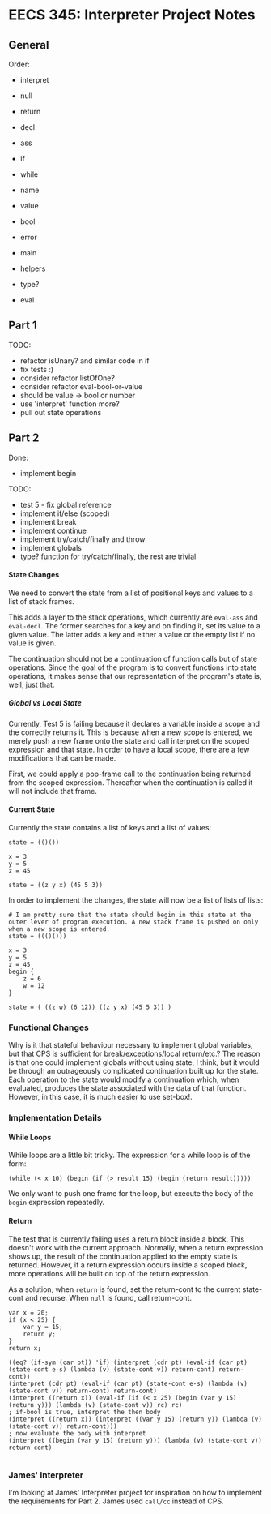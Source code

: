 # EECS 345: Interpreter Project Notes

## General 

Order:

* interpret
* null
* return
* decl
* ass
* if
* while
* name
* value
* bool
* error

* main
* helpers
* type?
* eval

## Part 1

TODO:

* refactor isUnary? and similar code in if
* fix tests :)
* consider refactor listOfOne?
* consider refactor eval-bool-or-value 
* should be value -> bool or number
* use 'interpret' function more?
* pull out state operations

## Part 2

Done:

* implement begin

TODO: 

* test 5 - fix global reference 
* implement if/else (scoped)
* implement break
* implement continue
* implement try/catch/finally and throw
* implement globals 
* type? function for try/catch/finally, the rest are trivial

#### State Changes

We need to convert the state from a list of positional keys and values to a list of stack frames.

This adds a layer to the stack operations, which currently are `eval-ass` and `eval-decl`. The former searches for a key and on finding it, set its value to a given value. The latter adds a key and either a value or the empty list if no value is given. 

The continuation should not be a continuation of function calls but of state operations. Since the goal of the program is to convert functions into state operations, it makes sense that our representation of the program's state is, well, just that. 

##### Global vs Local State

Currently, Test 5 is failing because it declares a variable inside a scope and the correctly returns it. This is because when a new scope is entered, we merely push a new frame onto the state and call interpret on the scoped expression and that state. In order to have a local scope, there are a few modifications that can be made. 

First, we could apply a pop-frame call to the continuation being returned from the scoped expression. Thereafter when the continuation is called it will not include that frame.  

#### Current State

Currently the state contains a list of keys and a list of values:

```
state = (()())

x = 3
y = 5
z = 45

state = ((z y x) (45 5 3))
```

In order to implement the changes, the state will now be a list of lists of lists:

```
# I am pretty sure that the state should begin in this state at the outer lever of program execution. A new stack frame is pushed on only when a new scope is entered. 
state = ((()()))

x = 3
y = 5
z = 45
begin {
	z = 6
	w = 12
}

state = ( ((z w) (6 12)) ((z y x) (45 5 3)) )
```

### Functional Changes

Why is it that stateful behaviour necessary to implement global variables, but that CPS is sufficient for break/exceptions/local return/etc.? The reason is that one could implement globals without using state, I think, but it would be through an outrageously complicated continuation built up for the state. Each operation to the state would modify a continuation which, when evaluated, produces the state associated with the data of that function. However, in this case, it is much easier to use set-box!. 

### Implementation Details

#### While Loops

While loops are a little bit tricky. The expression for a while loop is of the form:

`(while (< x 10) (begin (if (> result 15) (begin (return result)))))`

We only want to push one frame for the loop, but execute the body of the `begin`  expression repeatedly. 

#### Return

The test that is currently failing uses a return block inside a block. This doesn't work with the current approach. Normally, when a return expression shows up, the result of the continuation applied to the empty state is returned. However, if a return expression occurs inside a scoped block, more operations will be built on top of the return expression. 

As a solution, when `return` is found, set the return-cont to the current state-cont and recurse. When `null` is found, call return-cont. 

```
var x = 20;
if (x < 25) {
	var y = 15;
	return y;
}
return x;

((eq? (if-sym (car pt)) 'if) (interpret (cdr pt) (eval-if (car pt) (state-cont e-s) (lambda (v) (state-cont v)) return-cont) return-cont))
(interpret (cdr pt) (eval-if (car pt) (state-cont e-s) (lambda (v) (state-cont v)) return-cont) return-cont)
(interpret ((return x)) (eval-if (if (< x 25) (begin (var y 15) (return y))) (lambda (v) (state-cont v)) rc) rc)
; if-bool is true, interpret the then body
(interpret ((return x)) (interpret ((var y 15) (return y)) (lambda (v) (state-cont v)) return-cont)))
; now evaluate the body with interpret
(interpret ((begin (var y 15) (return y))) (lambda (v) (state-cont v)) return-cont)


```

### James' Interpreter

I'm looking at James' Interpreter project for inspiration on how to implement the requirements for Part 2. James used `call/cc` instead of CPS.